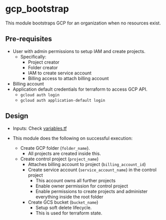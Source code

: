 # gcp_bootstrap

This module bootstraps GCP for an organization when no resources exist.

## Pre-requisites

- User with admin permissions to setup IAM and create projects.
  - Specifically:
    - Project creator
    - Folder creator
    - IAM to create service account
    - Billing access to attach billing account
- Billing account
- Application default credentials for terraform to access GCP API.
  - `gcloud auth login` 
  - `gcloud auth application-default login`

## Design

- Inputs: Check [variables.tf](./variables.tf)

- This module does the following on successful execution:
  - Create GCP folder (`folder_name`).
    - All projects are created inside this.
  - Create control project (`project_name`)
    - Attaches billing account to project (`billing_account_id`)
    - Create service account (`service_account_name`) in the control project
      - This account owns all further projects
      - Enable owner permission for control project
      - Enable permissions to create projects and administer everything inside the root folder
    - Create GCS bucket (`bucket_name`)
      - Setup soft delete lifecycle.  
      - This is used for terraform state.
